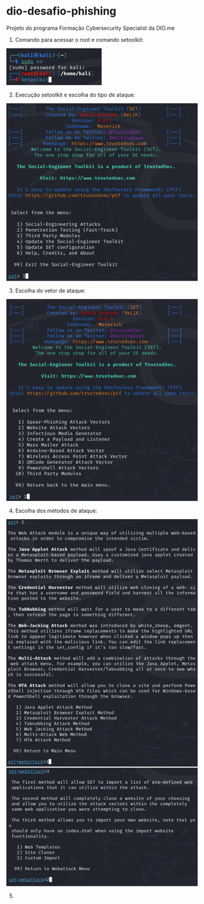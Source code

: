 # dio-desafio-phishing
Projeto do programa Formação Cybersecurity Specialist da DIO.me

1. Comando para acessar o root e comando setoolkit:
<img src="./Passo1.png" />

2. Execução setoolkit e escolha do tipo de ataque:
<img src="./Passo2.png" />

3. Escolha do vetor de ataque:
<img src="./Passo3.png" />

4. Escolha dos métodos de ataque:
<img src="./Passo4.png" />
<img src="./Passo5.png" />

5.
